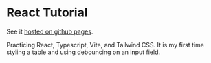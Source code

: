 # React Tutorial

See it [hosted on github pages](https://syntapy.github.io/1-react-quickstart/).

Practicing React, Typescript, Vite, and Tailwind CSS. It is my first time styling a table and using debouncing on an input field. 
